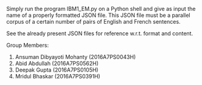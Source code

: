 Simply run the program IBM1_EM.py on a Python shell and give as input the name of a properly
formatted JSON file. This JSON file must be a parallel corpus of a certain number of pairs of
English and French sentences. 

See the already present JSON files for reference w.r.t. format and content.

Group Members:
1) Ansuman Dibyayoti Mohanty (2016A7PS0043H)
2) Abid Abdullah (2016A7PS0562H)
3) Deepak Gupta (2016A7PS0105H)
4) Mridul Bhaskar (2016A7PS0391H)
